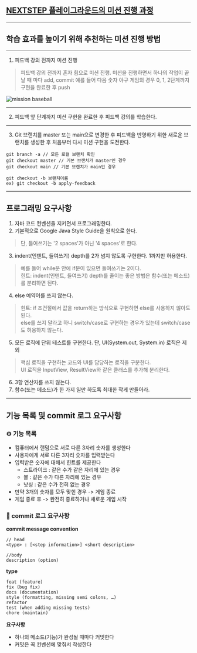 ## [NEXTSTEP 플레이그라운드의 미션 진행 과정](https://github.com/next-step/nextstep-docs/blob/master/playground/README.md)

---
## 학습 효과를 높이기 위해 추천하는 미션 진행 방법

---
1. 피드백 강의 전까지 미션 진행 
> 피드백 강의 전까지 혼자 힘으로 미션 진행. 미션을 진행하면서 하나의 작업이 끝날 때 마다 add, commit
> 예를 들어 다음 숫자 야구 게임의 경우 0, 1, 2단계까지 구현을 완료한 후 push

![mission baseball](https://raw.githubusercontent.com/next-step/nextstep-docs/master/playground/images/mission_baseball.png)

---
2. 피드백 앞 단계까지 미션 구현을 완료한 후 피드백 강의를 학습한다.

---
3. Git 브랜치를 master 또는 main으로 변경한 후 피드백을 반영하기 위한 새로운 브랜치를 생성한 후 처음부터 다시 미션 구현을 도전한다.

```
git branch -a // 모든 로컬 브랜치 확인
git checkout master // 기본 브랜치가 master인 경우
git checkout main // 기본 브랜치가 main인 경우

git checkout -b 브랜치이름
ex) git checkout -b apply-feedback
```
---
## 프로그래밍 요구사항
1. 자바 코드 컨벤션을 지키면서 프로그래밍한다.
2. 기본적으로 Google Java Style Guide을 원칙으로 한다.
> 단, 들여쓰기는 '2 spaces'가 아닌 '4 spaces'로 한다.
3. indent(인덴트, 들여쓰기) depth를 2가 넘지 않도록 구현한다. 1까지만 허용한다.
> 예를 들어 while문 안에 if문이 있으면 들여쓰기는 2이다.  
> 힌트: indent(인덴트, 들여쓰기) depth를 줄이는 좋은 방법은 함수(또는 메소드)를 분리하면 된다.
4. else 예약어를 쓰지 않는다.
> 힌트: if 조건절에서 값을 return하는 방식으로 구현하면 else를 사용하지 않아도 된다.  
else를 쓰지 말라고 하니 switch/case로 구현하는 경우가 있는데 switch/case도 허용하지 않는다.
5. 모든 로직에 단위 테스트를 구현한다. 단, UI(System.out, System.in) 로직은 제외
> 핵심 로직을 구현하는 코드와 UI를 담당하는 로직을 구분한다.  
> UI 로직을 InputView, ResultView와 같은 클래스를 추가해 분리한다.
6. 3항 연산자를 쓰지 않는다.
7. 함수(또는 메소드)가 한 가지 일만 하도록 최대한 작게 만들어라.
---
## 기능 목록 및 commit 로그 요구사항
### ⚙️ 기능 목록 
- 컴퓨터에서 랜덤으로 서로 다른 3자리 숫자를 생성한다
- 사용자에게 서로 다른 3자리 숫자를 입력받는다
- 입력받은 숫자에 대해서 힌트를 제공한다
  - 스트라이크 : 같은 수가 같은 자리에 있는 경우
  - 볼 : 같은 수가 다른 자리에 있는 경우
  - 낫싱 : 같은 수가 전혀 없는 경우
- 만약 3개의 숫자를 모두 맞힌 경우 -> 게임 종료
- 게임 종료 후 -> 완전히 종료하거나 새로운 게임 시작

### 🚀 commit 로그 요구사항
**commit message convention** 
```
// head
<type> : [<step information>] <short description>

//body
description (option)
```

**type**
```
feat (feature)
fix (bug fix)
docs (documentation)
style (formatting, missing semi colons, …)
refactor
test (when adding missing tests)
chore (maintain)
```

**요구사항**
- 하나의 메소드(기능)가 완성될 때마다 커밋한다
- 커밋은 꼭 컨벤션에 맞춰서 작성한다

